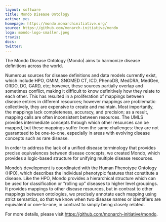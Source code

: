```yaml
---
layout: software
title: Mondo Disease Ontology
active: yes
homepage: https://mondo.monarchinitiative.org/
source: https://github.com/monarch-initiative/mondo
logo: mondo-logo-smaller.jpeg
travis: 
docs:
twitter: 
---
```


The Mondo Disease Ontology (Mondo) aims to harmonize disease definitions across the world.

Numerous sources for disease definitions and data models currently exist, which include HPO, OMIM, SNOMED CT, ICD, PhenoDB, MedDRA, MedGen, ORDO, DO, GARD, etc;
however, these sources partially overlap and sometimes conflict, making it difficult to know definitively how they relate to each other.
This has resulted in a proliferation of mappings between disease entries in different resources; however mappings are problematic: collectively, they are expensive to create and maintain.
Most importantly, the mappings lack completeness, accuracy, and precision; as a result, mapping calls are often inconsistent between resources.
The UMLS provides intermediate concepts through which other resources can be mapped, but these mappings suffer from the same challenges: they are not guaranteed to be one-to-one, especially in areas with evolving disease concepts such as rare disease.

In order to address the lack of a unified disease terminology that provides precise equivalences between disease concepts, we created Mondo, which provides a logic-based structure for unifying multiple disease resources.

Mondo’s development is coordinated with the Human Phenotype Ontology (HPO), which describes the individual phenotypic features that constitute a disease. Like the HPO, Mondo provides a hierarchical structure which can be used for classification or “rolling up” diseases to higher level groupings.
It provides mappings to other disease resources, but in contrast to other mappings between ontologies, we precisely annotate each mapping using strict semantics, so that we know when two disease names or identifiers are equivalent or one-to-one, in contrast to simply being closely related.

For more details, please visit https://github.com/monarch-initiative/mondo.
